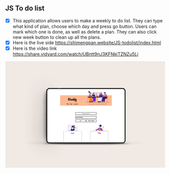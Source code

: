 ## JS To do list
- [X] This application allows users to make a weekly to do list. They can type what kind of plan, choose which day and press go button. Users can mark which one is done, as well as delete a plan. They can also click new week button to clean up all the plans.
- [X] Here is the live side https://shimengpan.website/JS-todolist/index.html
- [X] Here is the video link https://share.vidyard.com/watch/UBntt9nJ3KFNkiTZNZu5Lj
<img src="images/overall.jpg" />